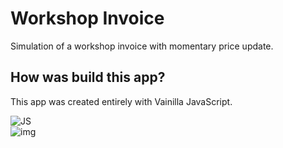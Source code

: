 # Workshop Invoice
Simulation of a workshop invoice with momentary price update.

## How was build this app?
This app was created entirely with Vainilla JavaScript.

![JS](https://img.shields.io/badge/JavaScript-F7DF1E?style=flat&logo=javascript&logoColor=black)
<br>
![img](https://img.shields.io/badge/version-1.0-blue)

<!-- translate all the files and comments into English -->
